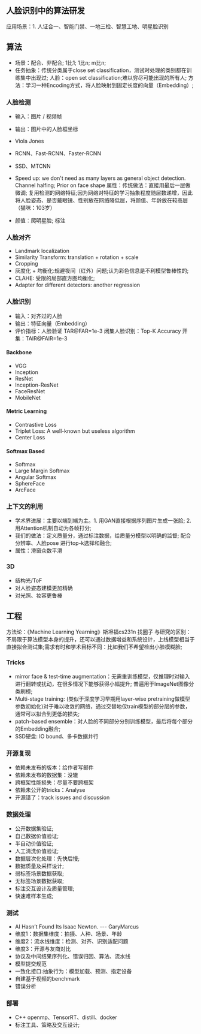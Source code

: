 ## 人脸识别中的算法研发
应用场景：1. 人证合一、智能门禁、一地三检、智慧工地、明星脸识别

## 算法
- 场景：配合、非配合; 1比1; 1比n; m比n;
- 任务抽象：传统分类属于close set classification，测试时处理的类别都在训练集中出现过; 人脸：open set classification;难以穷尽可能出现的所有人; 方法：学习一种Encoding方式，将人脸映射到固定长度的向量（Embedding）;

### 人脸检测
- 输入：图片 / 视频帧
- 输出：图片中的人脸框坐标

- Viola Jones
- RCNN、Fast-RCNN、Faster-RCNN
- SSD、MTCNN
- Speed up: we don't need as many layers as general object detection. Channel halfing; Prior on face shape
属性：传统做法：直接用最后一层做微调; 复用检测的网络特征;因为网络对特征的学习抽象程度随层数递增，因此将人脸姿态、是否戴眼镜、性别放在网络降低层，将颜值、年龄放在较高层（猫咪：103岁）
- 颜值：爬明星脸; 标注

### 人脸对齐
- Landmark localization
- Similarity Transform: translation + rotation + scale
- Cropping
- 灰度化 + 均衡化:规避夜间（红外）问题;认为彩色信息是不利模型鲁棒性的;
- CLAHE: 受限的局部直方图均衡化;
- Adapter for different detectors: another regression

### 人脸识别
- 输入：对齐过的人脸
- 输出：特征向量（Embedding）
- 评价指标：人脸验证 TAR@FAR=1e-3  闭集人脸识别：Top-K Accuracy 开集：TAIR@FAIR=1e-3

#### Backbone
- VGG
- Inception
- ResNet
- Inception-ResNet
- FaceResNet
- MobileNet

#### Metric Learning
- Contrastive Loss
- Triplet Loss: A well-known but useless algorithm
- Center Loss

#### Softmax Based
- Softmax
- Large Margin Softmax
- Angular Softmax
- SphereFace
- ArcFace

### 上下文的利用
- 学术界进展：主要以端到端为主。1. 用GAN直接根据序列图片生成一张脸; 2. 用Attention机制自动为各帧打分;
- 我们的做法：定义质量分，通过标注数据，给质量分模型以明确的监督; 配合分辨率、人脸pose 进行top-k选择和融合;
- 属性：滑窗众数平滑

### 3D
- 结构光/ToF
- 对人脸姿态建模更加精确
- 对光照、妆容更鲁棒

## 工程
方法论：《Machine Learning Yearning》斯坦福cs231n 找圈子
与研究的区别：不局限于算法模型本身的提升，还可以通过数据增益和系统设计，上线模型相当于直接拟合测试集;需求有时和学术目标不同：比如我们不希望检出小脸模糊脸;

### Tricks
- mirror face & test-time augmentation：无需重训练模型，仅推理时对输入进行翻转或扰动，在很多情况下能够获得小幅提升; 普遍用于ImageNet图像分类刷榜;
- Multi-stage training: (类似于深度学习早期用layer-wise pretraining做模型参数初始化)对于难以收敛的网络，通过交替地仅train模型的部分层的参数，通常可以拟合到更低的损失;
- patch-based ensemble：对人脸的不同部分分别训练模型，最后将每个部分的Embedding融合;
- SSD硬盘: IO bound、多卡数据并行

### 开源复现
- 依赖未发布的版本：给作者写邮件
- 依赖未发布的数据集：没辙
- 跨框架性能损失：尽量不要跨框架
- 依赖未公开的tricks：Analyse
- 开源错了：track issues and discussion

### 数据处理
- 公开数据集验证;
- 自己数据价值验证;
- 半自动价值验证;
- 人工清洗价值验证;
- 数据层次化处理：先快后慢;
- 数据质量及采样设计;
- 弱标签场景数据获取;
- 无标签场景数据获取;
- 标注交互设计及质量管理;
- 快速难样本生成;

### 测试
- AI Hasn’t Found Its Isaac Newton. --- GaryMarcus
- 维度1：数据集维度：拍摄、人种、场景、年龄
- 维度2：流水线维度：检测、对齐、识别适配问题
- 维度3：开源与友商对比
- 协议及中间结果序列化、错误归因、算法、流水线
- 模型提交规范
- 一致化接口:抽象行为：模型加载、预测、指定设备
- 自建基于视频的benchmark
- 错误分析

### 部署
- C++ openmp、TensorRT、distill、docker
- 标注工具、策略及交互设计;
